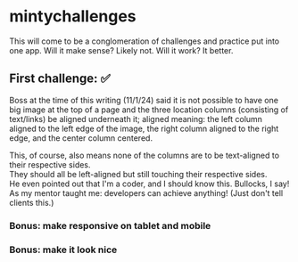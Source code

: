 # mintychallenges
This will come to be a conglomeration of challenges and practice put into one app. Will it make sense? Likely not. Will it work? It better.

## First challenge: ✅
Boss at the time of this writing (11/1/24) said it is not possible to have one big image at the top of a page and the three location columns (consisting of text/links) be aligned underneath it; aligned meaning: the left column aligned to the left edge of the image, the right column aligned to the right edge, and the center column centered.  
  
This, of course, also means none of the columns are to be text-aligned to their respective sides.  
They should all be left-aligned but still touching their respective sides.  
He even pointed out that I'm a coder, and I should know this. Bullocks, I say!  
As my mentor taught me: developers can achieve anything! (Just don't tell clients this.)  
### Bonus: make responsive on tablet and mobile
### Bonus: make it look nice
